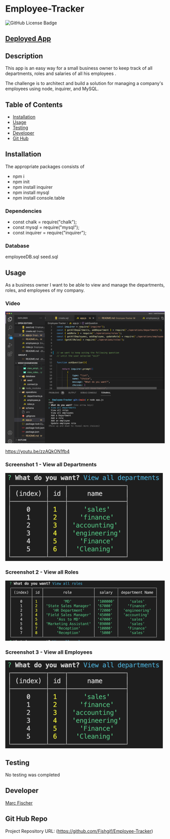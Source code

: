 # Employee-Tracker


 
 ![GitHub License Badge](https://shields.io/badge/license-MIT-green)


 ## [Deployed App](https://fishgif.github.io/Employee-Tracker/)

## Description
This app is an easy way for a small business owner to keep track of all departments, roles and salaries of all his employees .


The challenge is to architect and build a solution for managing a company's employees using node, inquirer, and MySQL.

## Table of Contents
- [Installation](#installation)
- [Usage](#usage)
- [Testing](#testing)
- [Developer](#developer)
- [Git Hub](#git_hub_repo)


## Installation
The appropriate packages consists of 
* npm i 
* npm init
* npm install inquirer
* npm install mysql
* npm install console.table

### Dependencies
* const chalk = require("chalk");
* const mysql = require("mysql");
* const inquirer = require("inquirer");

### Database 
employeeDB.sql
seed.sql

## Usage
As a business owner
I want to be able to view and manage the departments, roles, and employees of my company.

### Video
[![a video walkthrough of the Employee-Tracker](./assets/images/home_screen.png)](https://www.youtube.com/watch?v=zzAQkON1fb4 "Employee-Tracker App")

https://youtu.be/zzAQkON1fb4


### Screenshot 1 - View all Departments
![View all Departments](./assets/images/view_departments.png)


### Screenshot 2 - View all Roles 
![View Roles](./assets/images/view_roles.png)

### Screenshot 3 - View all Employees
![Adding Department](./assets/images/view_departments.png)


## Testing
No testing was completed

## Developer
[Marc Fischer](https://github.com/Fishgif)

## Git Hub Repo
Project Repository URL: (https://github.com/Fishgif/Employee-Tracker)


